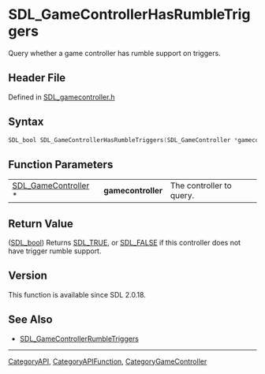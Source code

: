 # SDL_GameControllerHasRumbleTriggers

Query whether a game controller has rumble support on triggers.

## Header File

Defined in [SDL_gamecontroller.h](https://github.com/libsdl-org/SDL/blob/SDL2/include/SDL_gamecontroller.h)

## Syntax

```c
SDL_bool SDL_GameControllerHasRumbleTriggers(SDL_GameController *gamecontroller);
```

## Function Parameters

|                                            |                    |                          |
| ------------------------------------------ | ------------------ | ------------------------ |
| [SDL_GameController](SDL_GameController) * | **gamecontroller** | The controller to query. |

## Return Value

([SDL_bool](SDL_bool)) Returns [SDL_TRUE](SDL_TRUE), or
[SDL_FALSE](SDL_FALSE) if this controller does not have trigger rumble
support.

## Version

This function is available since SDL 2.0.18.

## See Also

- [SDL_GameControllerRumbleTriggers](SDL_GameControllerRumbleTriggers)






----
[CategoryAPI](CategoryAPI), [CategoryAPIFunction](CategoryAPIFunction), [CategoryGameController](CategoryGameController)

